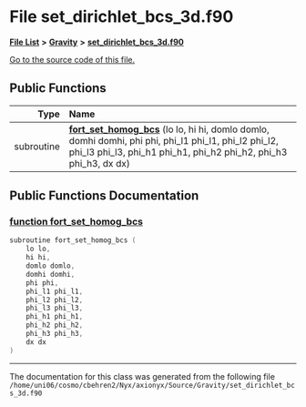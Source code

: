 
# File set\_dirichlet\_bcs\_3d.f90


[**File List**](files.md) **>** [**Gravity**](dir_fdbf5007869eac89a42b1cd44aeda050.md) **>** [**set\_dirichlet\_bcs\_3d.f90**](set__dirichlet__bcs__3d_8f90.md)

[Go to the source code of this file.](set__dirichlet__bcs__3d_8f90_source.md)


















## Public Functions

| Type | Name |
| ---: | :--- |
|  subroutine | [**fort\_set\_homog\_bcs**](set__dirichlet__bcs__3d_8f90.md#function-fort-set-homog-bcs) (lo lo, hi hi, domlo domlo, domhi domhi, phi phi, phi\_l1 phi\_l1, phi\_l2 phi\_l2, phi\_l3 phi\_l3, phi\_h1 phi\_h1, phi\_h2 phi\_h2, phi\_h3 phi\_h3, dx dx) <br> |








## Public Functions Documentation


### <a href="#function-fort-set-homog-bcs" id="function-fort-set-homog-bcs">function fort\_set\_homog\_bcs </a>


```cpp
subroutine fort_set_homog_bcs (
    lo lo,
    hi hi,
    domlo domlo,
    domhi domhi,
    phi phi,
    phi_l1 phi_l1,
    phi_l2 phi_l2,
    phi_l3 phi_l3,
    phi_h1 phi_h1,
    phi_h2 phi_h2,
    phi_h3 phi_h3,
    dx dx
) 
```



------------------------------
The documentation for this class was generated from the following file `/home/uni06/cosmo/cbehren2/Nyx/axionyx/Source/Gravity/set_dirichlet_bcs_3d.f90`